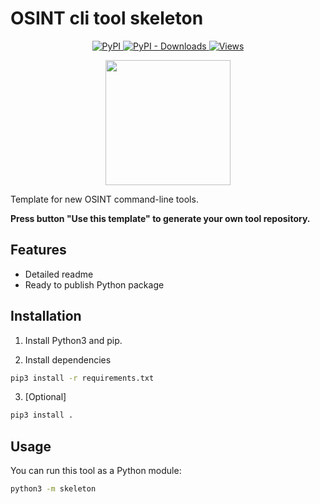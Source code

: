 # OSINT cli tool skeleton

<p align="center">
  <p align="center">
    <a href="https://pypi.org/project/osint-cli-tool-skeleton/">
      <img alt="PyPI" src="https://img.shields.io/pypi/v/osint-cli-tool-skeleton?style=flat-square">
    </a>
    <a href="https://pypi.org/project/osint-cli-tool-skeleton/">
      <img alt="PyPI - Downloads" src="https://img.shields.io/pypi/dw/osint-cli-tool-skeleton?style=flat-square">
    </a>
    <a href="https://pypi.org/project/osint-cli-tool-skeleton/">
      <img alt="Views" src="https://komarev.com/ghpvc/?username=osint-cli-tool-skeleton&color=brightgreen&label=views&style=flat-square">
    </a>
  </p>
  <p align="center">
    <img src="https://raw.githubusercontent.com/soxoj/osint-cli-tool-skeleton/main/pictures/osint-cli-tool-skeleton.png" height="200"/>
  </p>
</p>

Template for new OSINT command-line tools.

**Press button "Use this template" to generate your own tool repository.**

## Features

- Detailed readme
- Ready to publish Python package

## Installation

1. Install Python3 and pip.

2. Install dependencies
```sh
pip3 install -r requirements.txt
```

3. [Optional]
```sh
pip3 install .
```

## Usage

You can run this tool as a Python module:
```sh
python3 -m skeleton
```